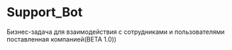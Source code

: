 # Support_Bot
Бизнес-задача для взаимодействия с сотрудниками и пользователями поставленная компанией(BETA 1.0))
